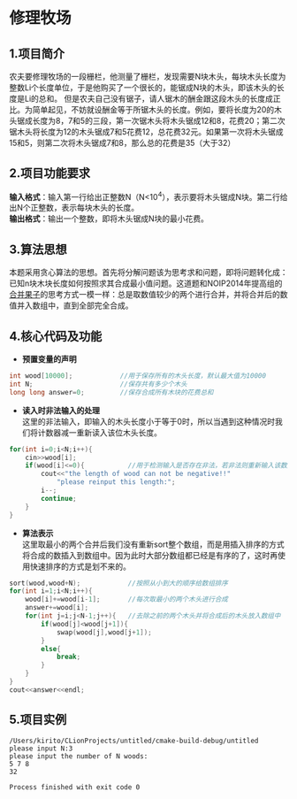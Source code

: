 # 修理牧场
1.项目简介
---
农夫要修理牧场的一段栅栏，他测量了栅栏，发现需要N块木头，每块木头长度为整数Li个长度单位，于是他购买了一个很长的，能锯成N块的木头，即该木头的长度是Li的总和。
但是农夫自己没有锯子，请人锯木的酬金跟这段木头的长度成正比。为简单起见，不妨就设酬金等于所锯木头的长度。例如，要将长度为20的木头锯成长度为8，7和5的三段，第一次锯木头将木头锯成12和8，花费20；第二次锯木头将长度为12的木头锯成7和5花费12，总花费32元。如果第一次将木头锯成15和5，则第二次将木头锯成7和8，那么总的花费是35（大于32）

2.项目功能要求
---
**输入格式**：输入第一行给出正整数N（N<10<sup>4</sup>），表示要将木头锯成N块。第二行给出N个正整数，表示每块木头的长度。  
**输出格式**：输出一个整数，即将木头锯成N块的最小花费。

3.算法思想
---
本题采用贪心算法的思想。首先将分解问题该为思考求和问题，即将问题转化成：已知n块木块长度如何按照求其合成最小值问题。这道题和NOIP2014年提高组的<a href="https://www.vijos.org/p/1097">合并果子</a>的思考方式一模一样：总是取数值较少的两个进行合并，并将合并后的数值并入数组中，直到全部完全合成。

4.核心代码及功能
---
- **预置变量的声明**  
```c++
int wood[10000];            //用于保存所有的木头长度，默认最大值为10000
int N;                      //保存共有多少个木头
long long answer=0;         //保存合成所有木块的花费总和
```
- **读入时非法输入的处理**  
这里的非法输入，即输入的木头长度小于等于0时，所以当遇到这种情况时我们将计数器减一重新读入该位木头长度。
```c++
for(int i=0;i<N;i++){
    cin>>wood[i];
    if(wood[i]<=0){           //用于检测输入是否存在非法，若非法则重新输入该数据
        cout<<"the length of wood can not be negative!!"
            "please reinput this length:";
        i--;
        continue;
    }
}
```
- **算法表示**  
这里取最小的两个合并后我们没有重新sort整个数组，而是用插入排序的方式将合成的数插入到数组中。因为此时大部分数组都已经是有序的了，这时再使用快速排序的方式是划不来的。
```c++
sort(wood,wood+N);            //按照从小到大的顺序给数组排序
for(int i=1;i<N;i++){
    wood[i]+=wood[i-1];       //每次取最小的两个木头进行合成
    answer+=wood[i];            
    for(int j=i;j<N-1;j++){   //去除之前的两个木头并将合成后的木头放入数组中
        if(wood[j]<wood[j+1]){
            swap(wood[j],wood[j+1]);
        }
        else{
            break;
        }
    }
}
cout<<answer<<endl;
```
5.项目实例
---
```
/Users/kirito/CLionProjects/untitled/cmake-build-debug/untitled
please input N:3
please input the number of N woods:
5 7 8
32

Process finished with exit code 0
```

